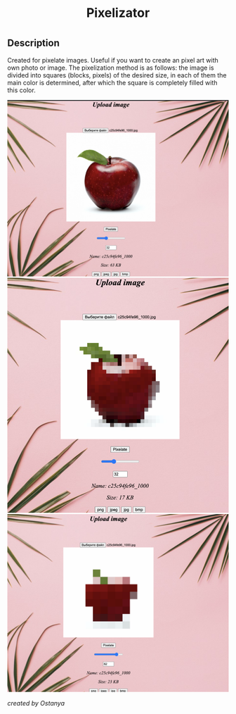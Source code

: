 <h1 align = "center">Pixelizator<h1>
  
## Description

Created for pixelate images. 
Useful if you want to create an pixel art with own photo or image. 
The pixelization method is as follows: the image is divided into squares (blocks, pixels) of the desired size, 
in each of them the main color is determined, after which the square is completely filled with this color. 


![Image](11/src/main/webapp/images/pix1.png)
![Image](11/src/main/webapp/images/pix2.png)
![Image](11/src/main/webapp/images/pix3.png)


_created by Ostanya_ 
